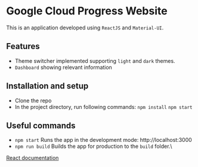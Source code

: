 # Google Cloud Progress Website

This is an application developed using `ReactJS` and `Material-UI`.

## Features

- Theme switcher implemented supporting `light` and `dark` themes.
- `Dashboard` showing relevant information

## Installation and setup

- Clone the repo
- In the project directory, run following commands:
  `npm install`
  `npm start`

## Useful commands

- `npm start`
  Runs the app in the development mode: http://localhost:3000
- `npm run build`
  Builds the app for production to the `build` folder.\

[React documentation](https://reactjs.org/)

